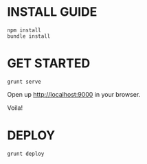 # INSTALL GUIDE

    npm install
    bundle install

# GET STARTED

    grunt serve

Open up [http://localhost:9000](http://localhost:9000) in your browser.

Voila!

# DEPLOY

    grunt deploy
